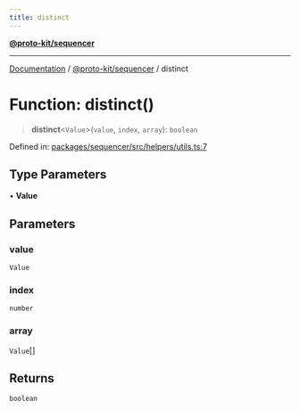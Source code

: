 ```yaml
---
title: distinct
---
```


[**@proto-kit/sequencer**](../README.md)

***

[Documentation](../../../README.md) / [@proto-kit/sequencer](../README.md) / distinct

# Function: distinct()

> **distinct**\<`Value`\>(`value`, `index`, `array`): `boolean`

Defined in: [packages/sequencer/src/helpers/utils.ts:7](https://github.com/proto-kit/framework/blob/b953c754e500c62f01fbbd6d09adfb2f5577269d/packages/sequencer/src/helpers/utils.ts#L7)

## Type Parameters

• **Value**

## Parameters

### value

`Value`

### index

`number`

### array

`Value`[]

## Returns

`boolean`
